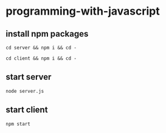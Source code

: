 # programming-with-javascript


## install npm packages

```
cd server && npm i && cd -

cd client && npm i && cd -
```

## start server

```
node server.js
```

## start client

```
npm start
```